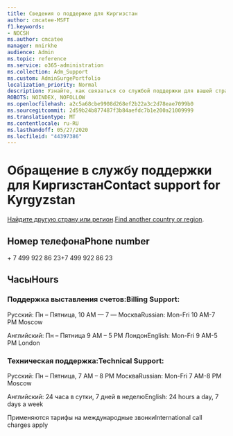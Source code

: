 ```yaml
---
title: Сведения о поддержке для Киргизстан
author: cmcatee-MSFT
f1.keywords:
- NOCSH
ms.author: cmcatee
manager: mnirkhe
audience: Admin
ms.topic: reference
ms.service: o365-administration
ms.collection: Adm_Support
ms.custom: AdminSurgePortfolio
localization_priority: Normal
description: Узнайте, как связаться со службой поддержки для вашей страны или региона.
ROBOTS: NOINDEX, NOFOLLOW
ms.openlocfilehash: a2c5a68cbe9908d268ef2b22a3c2d78eae7099b0
ms.sourcegitcommit: 2d59b24b877487f3b84aefdc7b1e200a21009999
ms.translationtype: MT
ms.contentlocale: ru-RU
ms.lasthandoff: 05/27/2020
ms.locfileid: "44397386"
---
```

# <a name="contact-support-for-kyrgyzstan"></a><span data-ttu-id="ebb13-103">Обращение в службу поддержки для Киргизстан</span><span class="sxs-lookup"><span data-stu-id="ebb13-103">Contact support for Kyrgyzstan</span></span>

<span data-ttu-id="ebb13-104">[Найдите другую страну или регион](../contact-support-for-business-products.md).</span><span class="sxs-lookup"><span data-stu-id="ebb13-104">[Find another country or region](../contact-support-for-business-products.md).</span></span>

## <a name="phone-number"></a><span data-ttu-id="ebb13-105">Номер телефона</span><span class="sxs-lookup"><span data-stu-id="ebb13-105">Phone number</span></span>
<span data-ttu-id="ebb13-106">+ 7 499 922 86 23</span><span class="sxs-lookup"><span data-stu-id="ebb13-106">+7 499 922 86 23</span></span>

## <a name="hours"></a><span data-ttu-id="ebb13-107">Часы</span><span class="sxs-lookup"><span data-stu-id="ebb13-107">Hours</span></span>
### <a name="billing-support"></a><span data-ttu-id="ebb13-108">Поддержка выставления счетов:</span><span class="sxs-lookup"><span data-stu-id="ebb13-108">Billing Support:</span></span>

<span data-ttu-id="ebb13-109">Русский: Пн – Пятница, 10 AM — 7 — Москва</span><span class="sxs-lookup"><span data-stu-id="ebb13-109">Russian: Mon-Fri 10 AM-7 PM Moscow</span></span>

<span data-ttu-id="ebb13-110">Английский: Пн – Пятница 9 AM – 5 PM Лондон</span><span class="sxs-lookup"><span data-stu-id="ebb13-110">English: Mon-Fri 9 AM-5 PM London</span></span>

### <a name="technical-support"></a><span data-ttu-id="ebb13-111">Техническая поддержка:</span><span class="sxs-lookup"><span data-stu-id="ebb13-111">Technical Support:</span></span>

<span data-ttu-id="ebb13-112">Русский: Пн – Пятница, 7 AM – 8 PM Москва</span><span class="sxs-lookup"><span data-stu-id="ebb13-112">Russian: Mon-Fri 7 AM-8 PM Moscow</span></span>

<span data-ttu-id="ebb13-113">Английский: 24 часа в сутки, 7 дней в неделю</span><span class="sxs-lookup"><span data-stu-id="ebb13-113">English: 24 hours a day, 7 days a week</span></span>

<span data-ttu-id="ebb13-114">Применяются тарифы на международные звонки</span><span class="sxs-lookup"><span data-stu-id="ebb13-114">International call charges apply</span></span>
